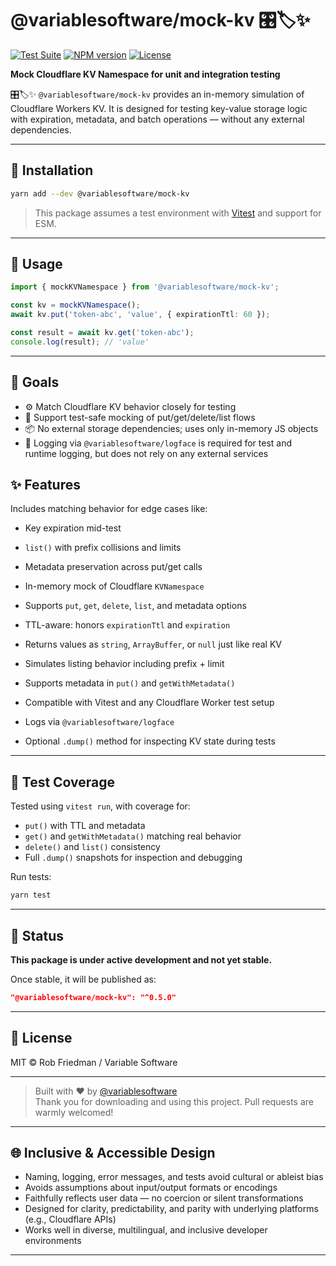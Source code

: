 # @variablesoftware/mock-kv 🎛️🏷️✨

[![Test Suite](https://img.shields.io/badge/tests-passing-brightgreen)](https://github.com/variablesoftware/mock-kv/actions)
[![NPM version](https://img.shields.io/npm/v/@variablesoftware/mock-kv?style=flat-square)](https://www.npmjs.com/package/@variablesoftware/mock-kv)
[![License](https://img.shields.io/github/license/variablesoftware/mock-kv?style=flat-square)](https://github.com/variablesoftware/mock-kv/blob/main/LICENSE.txt)

**Mock Cloudflare KV Namespace for unit and integration testing**

🎛️🏷️✨ `@variablesoftware/mock-kv` provides an in-memory simulation of Cloudflare Workers KV. It is designed for testing key-value storage logic with expiration, metadata, and batch operations — without any external dependencies.

---

## 🔧 Installation

```bash
yarn add --dev @variablesoftware/mock-kv
```

> This package assumes a test environment with [Vitest](https://vitest.dev/) and support for ESM.

---

## 🚀 Usage

```ts
import { mockKVNamespace } from '@variablesoftware/mock-kv';

const kv = mockKVNamespace();
await kv.put('token-abc', 'value', { expirationTtl: 60 });

const result = await kv.get('token-abc');
console.log(result); // 'value'
```

---

## 🎯 Goals

- ⚙ Match Cloudflare KV behavior closely for testing
- 🧪 Support test-safe mocking of put/get/delete/list flows
- 📦 No external storage dependencies; uses only in-memory JS objects
- 📎 Logging via `@variablesoftware/logface` is required for test and runtime logging, but does not rely on any external services

## ✨ Features

Includes matching behavior for edge cases like:
- Key expiration mid-test
- `list()` with prefix collisions and limits
- Metadata preservation across put/get calls

- In-memory mock of Cloudflare `KVNamespace`
- Supports `put`, `get`, `delete`, `list`, and metadata options
- TTL-aware: honors `expirationTtl` and `expiration`
- Returns values as `string`, `ArrayBuffer`, or `null` just like real KV
- Simulates listing behavior including prefix + limit
- Supports metadata in `put()` and `getWithMetadata()`
- Compatible with Vitest and any Cloudflare Worker test setup
- Logs via `@variablesoftware/logface`
- Optional `.dump()` method for inspecting KV state during tests

---

## 🧪 Test Coverage

Tested using `vitest run`, with coverage for:
- `put()` with TTL and metadata
- `get()` and `getWithMetadata()` matching real behavior
- `delete()` and `list()` consistency
- Full `.dump()` snapshots for inspection and debugging

Run tests:
```bash
yarn test
```

---

## 🚧 Status

**This package is under active development and not yet stable.**

Once stable, it will be published as:
```json
"@variablesoftware/mock-kv": "^0.5.0"
```

---

## 📄 License

MIT © Rob Friedman / Variable Software

---

> Built with ❤️ by [@variablesoftware](https://github.com/variablesoftware)  
> Thank you for downloading and using this project. Pull requests are warmly welcomed!

---

## 🌐 Inclusive & Accessible Design

- Naming, logging, error messages, and tests avoid cultural or ableist bias
- Avoids assumptions about input/output formats or encodings
- Faithfully reflects user data — no coercion or silent transformations
- Designed for clarity, predictability, and parity with underlying platforms (e.g., Cloudflare APIs)
- Works well in diverse, multilingual, and inclusive developer environments

---
